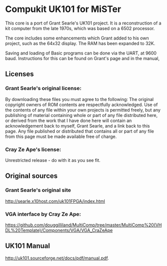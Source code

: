 # Compukit UK101 for MiSTer

This core is a port of Grant Searle's UK101 project. It is a reconstruction of a kit computer from the late 1970s, which was based on a 6502 processor.

The core includes some enhancements which Grant added to his own project, such as the 64x32 display. The RAM has been expanded to 32K. 

Saving and loading of Basic programs can be done via the UART, at 9600 baud. Instructions for this can be found on Grant's page and in the manual,

## Licenses 

### Grant Searle's original license:

By downloading these files you must agree to the following:
The original copyright owners of ROM contents are respectfully acknowledged.
Use of the contents of any file within your own projects is permitted freely, but any publishing of material containing whole or part of any file distributed here, or derived from the work that I have done here will contain an acknowledgement back to myself, Grant Searle, and a link back to this page.
Any file published or distributed that contains all or part of any file from this page must be made available free of charge.

### Cray Ze Ape's license:

Unrestricted release - do with it as you see fit.

## Original sources

### Grant Searle's original site

http://searle.x10host.com/uk101FPGA/index.html

### VGA interface by Cray Ze Ape:

https://github.com/douggilliland/MultiComp/tree/master/MultiComp%20(VHDL%20Template)/Components/VGA/VGA_CraZeApe

## UK101 Manual

http://uk101.sourceforge.net/docs/pdf/manual.pdf.

